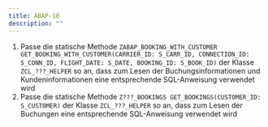 ```yaml
---
title: ABAP-10
description: ""
---
```


1. Passe die statische Methode `ZABAP_BOOKING_WITH_CUSTOMER GET_BOOKING_WITH_CUSTOMER(CARRIER_ID: S_CARR_ID, CONNECTION_ID: S_CONN_ID, FLIGHT_DATE: S_DATE, BOOKING_ID: S_BOOK_ID)` der Klasse `ZCL_???_HELPER` so an, dass zum Lesen der Buchungsinformationen und Kundeninformationen eine entsprechende SQL-Anweisung verwendet wird
2. Passe die statische Methode `Z???_BOOKINGS GET_BOOKINGS(CUSTOMER_ID: S_CUSTOMER)` der Klasse `ZCL_???_HELPER` so an, dass zum Lesen der Buchungen eine entsprechende SQL-Anweisung verwendet wird

